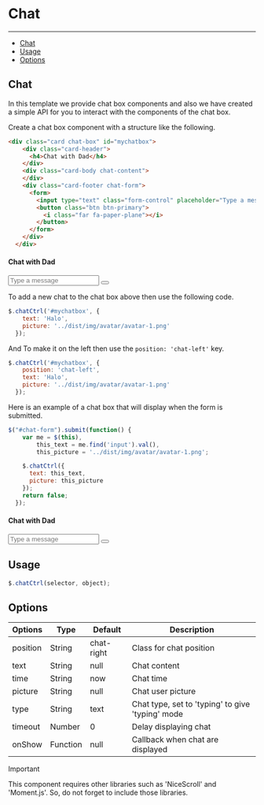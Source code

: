 # Chat

---

- [Chat](#chat)
- [Usage](#chat-usage)
- [Options](#chat-options)

<a name="chat"></a>

## Chat
In this template we provide chat box components and also we have created a simple API for you to interact with the components of the chat box.

Create a chat box component with a structure like the following.

```html
<div class="card chat-box" id="mychatbox">
    <div class="card-header">
      <h4>Chat with Dad</h4>
    </div>
    <div class="card-body chat-content">
    </div>
    <div class="card-footer chat-form">
      <form>
        <input type="text" class="form-control" placeholder="Type a message">
        <button class="btn btn-primary">
          <i class="far fa-paper-plane"></i>
        </button>
      </form>
    </div>
  </div>
```

<div class="preview">
<div class="row">
<div class="col-md-6 offset-3">
<div class="card chat-box not-docs-nav" id="mychatbox">
<div class="card-header">
<h4>Chat with Dad</h4>
</div>
<div class="card-body chat-content">
</div>
<div class="card-footer chat-form">
<form>
<input type="text" class="form-control" placeholder="Type a message">
<button class="btn btn-primary">
<i class="far fa-paper-plane"></i>
</button>
</form>
</div>
</div>
</div>
</div>
</div>

To add a new chat to the chat box above then use the following code.

```javascript
$.chatCtrl('#mychatbox', {
    text: 'Halo',
    picture: '../dist/img/avatar/avatar-1.png'
  });
```

And To make it on the left then use the `position: 'chat-left'` key.

```javascript
$.chatCtrl('#mychatbox', {
    position: 'chat-left',
    text: 'Halo',
    picture: '../dist/img/avatar/avatar-1.png'
  });
```

Here is an example of a chat box that will display when the form is submitted.

```javascript
$("#chat-form").submit(function() {
    var me = $(this),
        this_text = me.find('input').val(),
        this_picture = '../dist/img/avatar/avatar-1.png';

    $.chatCtrl({
      text: this_text,
      picture: this_picture
    });
    return false;
  });
```
<div class="preview">
<div class="row">
<div class="col-md-6 offset-3">
<div class="card chat-box not-docs-nav" id="mychatbox-1">
<div class="card-header">
<h4>Chat with Dad</h4>
</div>
<div class="card-body chat-content">
</div>
<div class="card-footer chat-form">
<form id="chat-form">
<input type="text" class="form-control" placeholder="Type a message">
<button class="btn btn-primary">
<i class="far fa-paper-plane"></i>
</button>
</form>
</div>
</div>
</div>
</div>
</div>

<a name="chat-usage"></a>

## Usage
```javascript
$.chatCtrl(selector, object);
```

<a name="chat-options"></a>

## Options
<table class="table table-striped">
<thead>
    <tr>
    <th>Options</th>
    <th>Type</th>
    <th>Default</th>
    <th>Description</th>
    </tr>
</thead>
<tbody>
    <tr>
    <td>position</td>
    <td><div class="badge badge-primary">String</div></td>
    <td><div class="badge badge-secondary">chat-right</div></td>
    <td>Class for chat position</td>
    </tr>
    <tr>
    <td>text</td>
    <td><div class="badge badge-primary">String</div></td>
    <td><div class="badge badge-secondary">null</div></td>
    <td>Chat content</td>
    </tr>
    <tr>
    <td>time</td>
    <td><div class="badge badge-primary">String</div></td>
    <td><div class="badge badge-secondary">now</div></td>
    <td>Chat time</td>
    </tr>
    <tr>
    <td>picture</td>
    <td><div class="badge badge-primary">String</div></td>
    <td><div class="badge badge-secondary">null</div></td>
    <td>Chat user picture</td>
    </tr>
    <tr>
    <td>type</td>
    <td><div class="badge badge-primary">String</div></td>
    <td><div class="badge badge-secondary">text</div></td>
    <td>Chat type, set to 'typing' to give 'typing' mode</td>
    </tr>
    <tr>
    <td>timeout</td>
    <td><div class="badge badge-primary">Number</div></td>
    <td><div class="badge badge-secondary">0</div></td>
    <td>Delay displaying chat</td>
    </tr>
    <tr>
    <td>onShow</td>
    <td><div class="badge badge-primary">Function</div></td>
    <td><div class="badge badge-secondary">null</div></td>
    <td>Callback when chat are displayed</td>
    </tr>
</tbody>
</table>

<div class="alert alert-danger mt-4 alert-has-icon">
<div class="alert-icon"><i class="far fa-lightbulb"></i></div>
<div class="alert-body">
<div class="alert-title">Important</div>
<p>This component requires other libraries such as 'NiceScroll' and 'Moment.js'. So, do not forget to include those libraries.</p>
</div>
</div>
